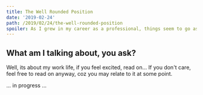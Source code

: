 ```yaml
---
title: The Well Rounded Position
date: '2019-02-24'
path: /2019/02/24/the-well-rounded-position
spoiler: As I grew in my career as a professional, things seem to go as planned, or did they?!!🤔
---
```


## What am I talking about, you ask?

Well, its about my work life, if you feel excited, read on... If you don't care, feel free to read on anyway, coz you may relate to it at some point.

... in progress ...